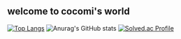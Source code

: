 ## welcome to cocomi's world

[![Top Langs](https://github-readme-stats.vercel.app/api/top-langs/?username=Taroguma)](https://github.com/anuraghazra/github-readme-stats)
![Anurag's GitHub stats](https://github-readme-stats.vercel.app/api?username=Taroguma&hide=contribs,prs&show_icons=true&theme=graywhite)
[![Solved.ac Profile](http://mazassumnida.wtf/api/generate_badge?boj=Taroguma)](https://solved.ac/Taroguma)<br/>
